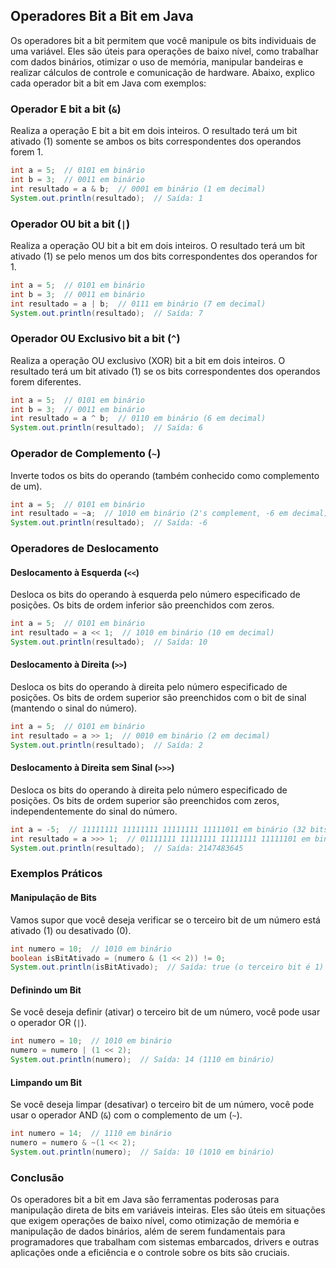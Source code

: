 ## Operadores Bit a Bit em Java

Os operadores bit a bit permitem que você manipule os bits individuais de uma variável. Eles são úteis para operações de baixo nível, como trabalhar com dados binários, otimizar o uso de memória, manipular bandeiras e realizar cálculos de controle e comunicação de hardware. Abaixo, explico cada operador bit a bit em Java com exemplos:

### Operador E bit a bit (`&`)

Realiza a operação E bit a bit em dois inteiros. O resultado terá um bit ativado (1) somente se ambos os bits correspondentes dos operandos forem 1.

```java
int a = 5;  // 0101 em binário
int b = 3;  // 0011 em binário
int resultado = a & b;  // 0001 em binário (1 em decimal)
System.out.println(resultado);  // Saída: 1
```

### Operador OU bit a bit (`|`)

Realiza a operação OU bit a bit em dois inteiros. O resultado terá um bit ativado (1) se pelo menos um dos bits correspondentes dos operandos for 1.

```java
int a = 5;  // 0101 em binário
int b = 3;  // 0011 em binário
int resultado = a | b;  // 0111 em binário (7 em decimal)
System.out.println(resultado);  // Saída: 7
```

### Operador OU Exclusivo bit a bit (`^`)

Realiza a operação OU exclusivo (XOR) bit a bit em dois inteiros. O resultado terá um bit ativado (1) se os bits correspondentes dos operandos forem diferentes.

```java
int a = 5;  // 0101 em binário
int b = 3;  // 0011 em binário
int resultado = a ^ b;  // 0110 em binário (6 em decimal)
System.out.println(resultado);  // Saída: 6
```

### Operador de Complemento (`~`)

Inverte todos os bits do operando (também conhecido como complemento de um).

```java
int a = 5;  // 0101 em binário
int resultado = ~a;  // 1010 em binário (2's complement, -6 em decimal)
System.out.println(resultado);  // Saída: -6
```

### Operadores de Deslocamento

#### Deslocamento à Esquerda (`<<`)

Desloca os bits do operando à esquerda pelo número especificado de posições. Os bits de ordem inferior são preenchidos com zeros.

```java
int a = 5;  // 0101 em binário
int resultado = a << 1;  // 1010 em binário (10 em decimal)
System.out.println(resultado);  // Saída: 10
```

#### Deslocamento à Direita (`>>`)

Desloca os bits do operando à direita pelo número especificado de posições. Os bits de ordem superior são preenchidos com o bit de sinal (mantendo o sinal do número).

```java
int a = 5;  // 0101 em binário
int resultado = a >> 1;  // 0010 em binário (2 em decimal)
System.out.println(resultado);  // Saída: 2
```

#### Deslocamento à Direita sem Sinal (`>>>`)

Desloca os bits do operando à direita pelo número especificado de posições. Os bits de ordem superior são preenchidos com zeros, independentemente do sinal do número.

```java
int a = -5;  // 11111111 11111111 11111111 11111011 em binário (32 bits)
int resultado = a >>> 1;  // 01111111 11111111 11111111 11111101 em binário
System.out.println(resultado);  // Saída: 2147483645
```

### Exemplos Práticos

#### Manipulação de Bits

Vamos supor que você deseja verificar se o terceiro bit de um número está ativado (1) ou desativado (0).

```java
int numero = 10;  // 1010 em binário
boolean isBitAtivado = (numero & (1 << 2)) != 0;
System.out.println(isBitAtivado);  // Saída: true (o terceiro bit é 1)
```

#### Definindo um Bit

Se você deseja definir (ativar) o terceiro bit de um número, você pode usar o operador OR (`|`).

```java
int numero = 10;  // 1010 em binário
numero = numero | (1 << 2);
System.out.println(numero);  // Saída: 14 (1110 em binário)
```

#### Limpando um Bit

Se você deseja limpar (desativar) o terceiro bit de um número, você pode usar o operador AND (`&`) com o complemento de um (`~`).

```java
int numero = 14;  // 1110 em binário
numero = numero & ~(1 << 2);
System.out.println(numero);  // Saída: 10 (1010 em binário)
```

### Conclusão

Os operadores bit a bit em Java são ferramentas poderosas para manipulação direta de bits em variáveis inteiras. Eles são úteis em situações que exigem operações de baixo nível, como otimização de memória e manipulação de dados binários, além de serem fundamentais para programadores que trabalham com sistemas embarcados, drivers e outras aplicações onde a eficiência e o controle sobre os bits são cruciais.

